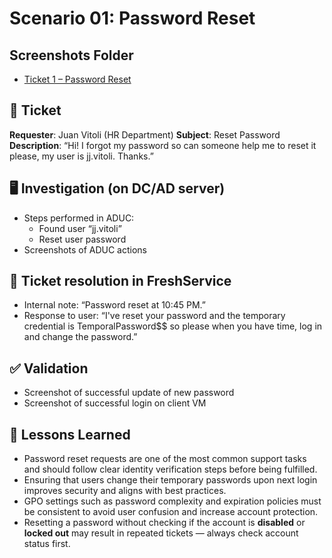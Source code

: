 # Scenario 01: Password Reset

## Screenshots Folder
- [Ticket 1 – Password Reset](../screenshots/1.reset_password_ticket)

## 🎫 Ticket
**Requester**: Juan Vitoli (HR Department)
**Subject**: Reset Password 
**Description**: “Hi! I forgot my password so can someone help me to reset it please, my user is jj.vitoli. Thanks.”

## 🖥️ Investigation (on DC/AD server)
- Steps performed in ADUC:
  - Found user “jj.vitoli”
  - Reset user password
- Screenshots of ADUC actions

## 🧾 Ticket resolution in FreshService
- Internal note: “Password reset at 10:45 PM.”
- Response to user: “I've reset your password and the temporary credential is TemporalPassword$$ so please when you have time, log in and change the password.”

## ✅ Validation
- Screenshot of successful update of new password
- Screenshot of successful login on client VM

## 📄 Lessons Learned

- Password reset requests are one of the most common support tasks and should follow clear identity verification steps before being fulfilled.
- Ensuring that users change their temporary passwords upon next login improves security and aligns with best practices.
- GPO settings such as password complexity and expiration policies must be consistent to avoid user confusion and increase account protection.
- Resetting a password without checking if the account is **disabled** or **locked out** may result in repeated tickets — always check account status first.
